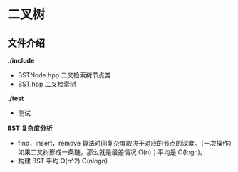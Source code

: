 # 二叉树

## 文件介绍

**./include**

- BSTNode.hpp 二叉检索树节点类
- BST.hpp 二叉检索树

**./test**

- 测试

**BST 复杂度分析**

- find，insert，remove 算法时间复杂度取决于对应的节点的深度。（一次操作）如果二叉树形成一条链，那么就是最差情况 O(n)；平均是 O(logn)。
- 构建 BST 平均 O(n^2) O(nlogn)
